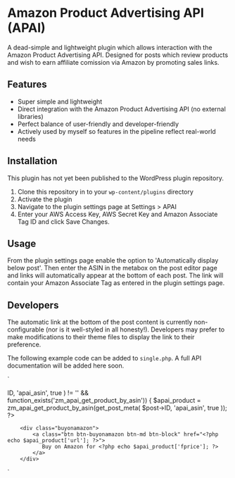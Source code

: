 Amazon Product Advertising API (APAI)
=========================

A dead-simple and lightweight plugin which allows interaction with the Amazon Product Advertising API. Designed for posts which review products and wish to earn affiliate comission via Amazon by promoting sales links.

Features
--------
* Super simple and lightweight
* Direct integration with the Amazon Product Advertising API (no external libraries)
* Perfect balance of user-friendly and developer-friendly
* Actively used by myself so features in the pipeline reflect real-world needs

Installation
-------------------------
This plugin has not yet been published to the WordPress plugin repository.

1. Clone this repository in to your `wp-content/plugins` directory
2. Activate the plugin
3. Navigate to the plugin settings page at Settings > APAI
4. Enter your AWS Access Key, AWS Secret Key and Amazon Associate Tag ID and click Save Changes.

Usage
-------------------------
From the plugin settings page enable the option to 'Automatically display below post'. Then enter the ASIN in the metabox on the post editor page and links will automatically appear at the bottom of each post. The link will contain your Amazon Associate Tag as entered in the plugin settings page.

Developers
-------------------------
The automatic link at the bottom of the post content is currently non-configurable (nor is it well-styled in all honesty!). Developers may prefer to make modifications to their theme files to display the link to their preference.

The following example code can be added to `single.php`. A full API documentation will be added here soon.

`
<?php
    if (get_post_meta( $post->ID, 'apai_asin', true ) != '' && function_exists('zm_apai_get_product_by_asin')) {
    
        $apai_product = zm_apai_get_product_by_asin(get_post_meta( $post->ID, 'apai_asin', true )); ?>
        
        <div class="buyonamazon">
            <a class="btn btn-buyonamazon btn-md btn-block" href="<?php echo $apai_product['url']; ?>">
               Buy on Amazon for <?php echo $apai_product['fprice']; ?>
            </a>
        </div>
                    
<?php } ?>
`